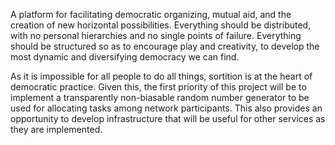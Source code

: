 A platform for facilitating democratic organizing, mutual aid, and the creation of new horizontal possibilities. Everything should be distributed, with no personal hierarchies and no single points of failure. Everything should be structured so as to encourage play and creativity, to develop the most dynamic and diversifying democracy we can find.

As it is impossible for all people to do all things, sortition is at the heart of democratic practice. Given this, the first priority of this project will be to implement a transparently non-biasable random number generator to be used for allocating tasks among network participants. This also provides an opportunity to develop infrastructure that will be useful for other services as they are implemented.